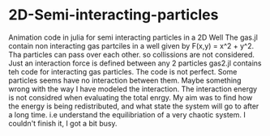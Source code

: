 # 2D-Semi-interacting-particles
Animation code in julia for semi interacting particles in a 2D Well
The gas.jl contain  non interacting gas partciles in a well given by F(x,y) = x^2 + y^2.
Tha particles can pass over each other. so collissions are not considered. Just an interaction force is defined between any 2 particles
gas2.jl contains teh code for interacting gas particles. 
The code is not perfect.
Some particles seems have no interaction between them. Maybe something wrong with the way I have modeled the interaction.
The interaction energy is not considred when evaluating the total enrgy.
My aim was to find how the energy is being redistributed, and what state the system will go to after a long time. i.e understand the equilibriation of a very chaotic system.
I couldn't finish it, I got a bit busy.
